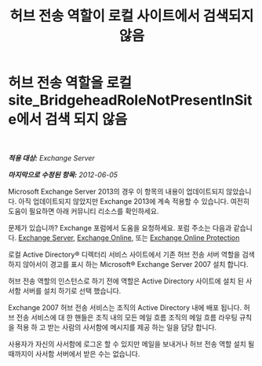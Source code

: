 ﻿---
title: '허브 전송 역할이 로컬 사이트에서 검색되지 않음'
TOCTitle: 허브 전송 역할을 로컬 site_BridgeheadRoleNotPresentInSite에서 검색 되지 않음
ms:assetid: f318c947-81a8-4c18-975a-0f1e7868042a
ms:mtpsurl: https://technet.microsoft.com/ko-kr/library/ms.exch.setupreadiness.bridgeheadrolenotpresentinsite(v=EXCHG.150)
ms:contentKeyID: 50484467
ms.date: 05/22/2018
mtps_version: v=EXCHG.150
ms.translationtype: MT
---

# 허브 전송 역할을 로컬 site\_BridgeheadRoleNotPresentInSite에서 검색 되지 않음

 

_**적용 대상:** Exchange Server_

_**마지막으로 수정된 항목:** 2012-06-05_

Microsoft Exchange Server 2013의 경우 이 항목의 내용이 업데이트되지 않았습니다. 아직 업데이트되지 않았지만 Exchange 2013에 계속 적용할 수 있습니다. 여전히 도움이 필요하면 아래 커뮤니티 리소스를 확인하세요.

문제가 있습니까? Exchange 포럼에서 도움을 요청하세요. 포럼 주소는 다음과 같습니다. [Exchange Server](https://go.microsoft.com/fwlink/p/?linkid=60612), [Exchange Online](https://go.microsoft.com/fwlink/p/?linkid=267542), 또는 [Exchange Online Protection](https://go.microsoft.com/fwlink/p/?linkid=285351)

로컬 Active Directory® 디렉터리 서비스 사이트에서 기존 허브 전송 서버 역할을 검색 하지 않아서이 경고를 표시 하는 Microsoft® Exchange Server 2007 설치 합니다.

허브 전송 역할의 인스턴스로 하기 전에 역할은 Active Directory 사이트에 설치 된 사서함 서버를 설치 하기로 선택 했습니다.

Exchange 2007 허브 전송 서비스는 조직의 Active Directory 내에 배포 됩니다. 허브 전송 서비스에 대 한 핸들은 조직 내의 모든 메일 흐름 조직의 메일 흐름 라우팅 규칙을 적용 하 고 받는 사람의 사서함에 메시지를 제공 하는 일을 담당 합니다.

사용자가 자신의 사서함에 로그온 할 수 있지만 메일을 보내거나 허브 전송 역할 설치 될 때까지이 사서함 서버에서 받은 수는 없습니다.

